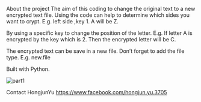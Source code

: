 About the project
The aim of this coding to change the original text to a new encrypted text file.
Using the code can help to determine which sides you want to crypt. 
E.g. left side ,key 1. A will be Z.

By using a specific key to change the position of the letter. 
E.g. If letter A is encrypted by the key which is 2. Then the encrypted letter will be C. 

The encrypted text can be save in a new file. Don’t forget to add the file type. 
E.g. new.file




Built with 
Python. 


![part1](https://user-images.githubusercontent.com/52131685/96950028-108c1d00-1535-11eb-8ad8-56c8f6f8c700.gif)



Contact
HongjunYu https://www.facebook.com/hongjun.yu.3705 
